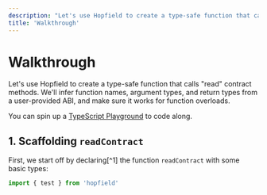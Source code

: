 ```yaml
---
description: "Let's use Hopfield to create a type-safe function that calls \"read\" contract methods. We'll infer function names, argument types, and return types from a user-provided ABI, and make sure it works for function overloads."
title: 'Walkthrough'
---
```


# Walkthrough

Let's use Hopfield to create a type-safe function that calls "read" contract methods. We'll infer function names, argument types, and return types from a user-provided ABI, and make sure it works for function overloads.

You can spin up a [TypeScript Playground](https://www.typescriptlang.org/play) to code along.

## 1. Scaffolding `readContract`

First, we start off by declaring[^1] the function `readContract` with some basic types:

```ts twoslash
import { test } from 'hopfield'


```

